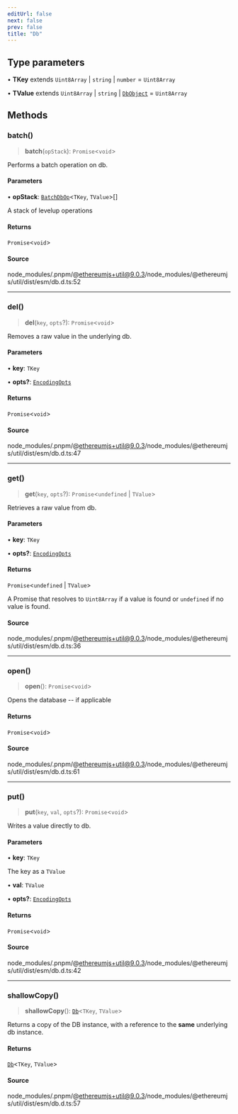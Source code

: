 ```yaml
---
editUrl: false
next: false
prev: false
title: "Db"
---
```


## Type parameters

• **TKey** extends `Uint8Array` \| `string` \| `number` = `Uint8Array`

• **TValue** extends `Uint8Array` \| `string` \| [`DbObject`](/reference/type-aliases/dbobject/) = `Uint8Array`

## Methods

### batch()

> **batch**(`opStack`): `Promise`\<`void`\>

Performs a batch operation on db.

#### Parameters

• **opStack**: [`BatchDbOp`](/reference/type-aliases/batchdbop/)\<`TKey`, `TValue`\>[]

A stack of levelup operations

#### Returns

`Promise`\<`void`\>

#### Source

node\_modules/.pnpm/@ethereumjs+util@9.0.3/node\_modules/@ethereumjs/util/dist/esm/db.d.ts:52

***

### del()

> **del**(`key`, `opts`?): `Promise`\<`void`\>

Removes a raw value in the underlying db.

#### Parameters

• **key**: `TKey`

• **opts?**: [`EncodingOpts`](/reference/type-aliases/encodingopts/)

#### Returns

`Promise`\<`void`\>

#### Source

node\_modules/.pnpm/@ethereumjs+util@9.0.3/node\_modules/@ethereumjs/util/dist/esm/db.d.ts:47

***

### get()

> **get**(`key`, `opts`?): `Promise`\<`undefined` \| `TValue`\>

Retrieves a raw value from db.

#### Parameters

• **key**: `TKey`

• **opts?**: [`EncodingOpts`](/reference/type-aliases/encodingopts/)

#### Returns

`Promise`\<`undefined` \| `TValue`\>

A Promise that resolves to `Uint8Array` if a value is found or `undefined` if no value is found.

#### Source

node\_modules/.pnpm/@ethereumjs+util@9.0.3/node\_modules/@ethereumjs/util/dist/esm/db.d.ts:36

***

### open()

> **open**(): `Promise`\<`void`\>

Opens the database -- if applicable

#### Returns

`Promise`\<`void`\>

#### Source

node\_modules/.pnpm/@ethereumjs+util@9.0.3/node\_modules/@ethereumjs/util/dist/esm/db.d.ts:61

***

### put()

> **put**(`key`, `val`, `opts`?): `Promise`\<`void`\>

Writes a value directly to db.

#### Parameters

• **key**: `TKey`

The key as a `TValue`

• **val**: `TValue`

• **opts?**: [`EncodingOpts`](/reference/type-aliases/encodingopts/)

#### Returns

`Promise`\<`void`\>

#### Source

node\_modules/.pnpm/@ethereumjs+util@9.0.3/node\_modules/@ethereumjs/util/dist/esm/db.d.ts:42

***

### shallowCopy()

> **shallowCopy**(): [`Db`](/reference/tevm/utils/interfaces/db/)\<`TKey`, `TValue`\>

Returns a copy of the DB instance, with a reference
to the **same** underlying db instance.

#### Returns

[`Db`](/reference/tevm/utils/interfaces/db/)\<`TKey`, `TValue`\>

#### Source

node\_modules/.pnpm/@ethereumjs+util@9.0.3/node\_modules/@ethereumjs/util/dist/esm/db.d.ts:57
